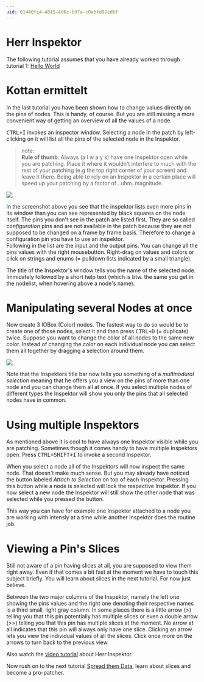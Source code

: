 ```yaml
---
uid: 61440fc4-4815-406c-b97a-c0abfd97cd6f
---
```


# Herr Inspektor
The following tutorial assumes that you have already worked through tutorial 1: [Hello World](xref:eb717348-39dc-4687-a8d4-44db6c491c76)  

# Kottan ermittelt
In the last tutorial you have been shown how to change values directly on the pins of nodes. This is handy, of course. But you are still missing a more convenient way of getting an overview of all the values of a node.  

<kbd>CTRL+I</kbd> invokes an inspector window. Selecting a node in the patch by left-clicking on it will list all the pins of the selected node in the Inspektor.  

>note:  
**Rule of thumb**: Always (a l w a y s) have one Inspektor open while you are patching. Place it where it wouldn't interfere to much with the rest of your patching (e.g the top right corner of your screen) and leave it there. Being able to rely on an Inspektor in a certain place will speed up your patching by a factor of ..uhm..magnitude.  
  

![](~/img/inspektor.png "")  

In the screenshot above you see that the inspektor lists even more pins in its window than you can see represented by black squares on the node itself. The pins you don't see in the patch are listed first. They are so called *configuration* pins and are not available in the patch because they are not supposed to be changed on a frame by frame basis. Therefore to change a configuration pin you have to use an inspektor.  
	Following in the list are the input and the output pins. You can change all the pins values with the right mousebutton. Right-drag on values and colors or click on strings and enums (= pulldown lists indicated by a small triangle).

The title of the Inspektor's window tells you the name of the selected node. Immidately followed by a short help text (which is btw. the same you get in the nodelist, when hovering above a node's name).  

# Manipulating several Nodes at once
Now create 3 <span class="node">IOBox (Color)</span> nodes. The fastest way to do so would be to create one of those nodes, select it and then press <kbd>CTRL+D</kbd> (= duplicate) twice. Suppose you want to change the color of all nodes to the same new color. Instead of changing the color on each individual node you can select them all together by dragging a selection around them.  

![](~/img/multi.png "")  

Note that the Inspektors title bar now tells you something of a *multinodural selection* meaning that he offers you a view on the pins of more than one node and you can change them all at once. If you select multiple nodes of different types the Inspektor will show you only the pins that all selected nodes have in common.  

# Using multiple Inspektors
As mentioned above it is cool to have always one Inspektor visible while you are patching. Sometimes though it comes handy to have multiple Inspektors open. Press <kbd>CTRL+SHIFT+I</kbd> to invoke a second Inspektor.  

When you select a node all of the Inspektors will now inspect the same node. That doesn't make much sense. But you may already have noticed the button labeled *Attach to Selection* on top of each Inspektor. Pressing this button while a node is selected will lock the respective Inspektor. If you now select a new node the Inspektor will still show the other node that was selected while you pressed the button.  

This way you can have for example one Inspektor attached to a node you are working with intensly at a time while another Inspektor does the routine job.  

# Viewing a Pin's Slices
Still not aware of a pin having slices at all, you are supposed to view them right away. Even if that comes a bit fast at the moment we have to touch this subject briefly. You will learn about slices in the next tutorial. For now just believe.  

Between the two major columns of the Inspektor, namely the left one showing the pins values and the right one denoting their respective names is a third small, light gray column. In some places there is a little arrow (>) telling you that this pin potentially has multiple slices or even a double arrow (>>) telling you that this pin has multiple slices at the moment. No arrow at all indicates that this pin will always only have one slice. Clicking an arrow lets you view the individual values of all the slices. Click once more on the arrows to turn back to the previous view.  

Also watch the [video tutorial](xref:09f00508-01d4-4eac-b6d3-4dace5b00d99#tutorial-8-herr-inspektor) about Herr Inspektor.  

Now rush on to the next tutorial [Spread them Data](xref:e9d19f29-9c2b-4afb-9386-f98318d4bfba), learn about slices and become a pro-patcher.